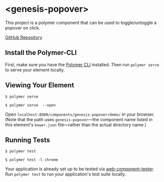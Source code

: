 # \<genesis-popover\>

This project is a polymer component that can be used to toggle/untoggle a popover on click.

[GitHub Repository](https://github.com/ymedaghri/genesis-popover.git)


## Install the Polymer-CLI

First, make sure you have the [Polymer CLI](https://www.npmjs.com/package/polymer-cli) installed. Then run `polymer serve` to serve your element locally.

## Viewing Your Element

```
$ polymer serve
```

```
$ polymer serve  --open
```

Open `localhost:8080/components/genesis-popover/demo/` in your browser. (Note that the path uses `genesis-popover`—the
component name listed in this element's `bower.json` file—rather than the actual directory name.)

## Running Tests

```
$ polymer test
```

```
$ polymer test -l chrome
```

Your application is already set up to be tested via [web-component-tester](https://github.com/Polymer/web-component-tester). Run `polymer test` to run your application's test suite locally.
